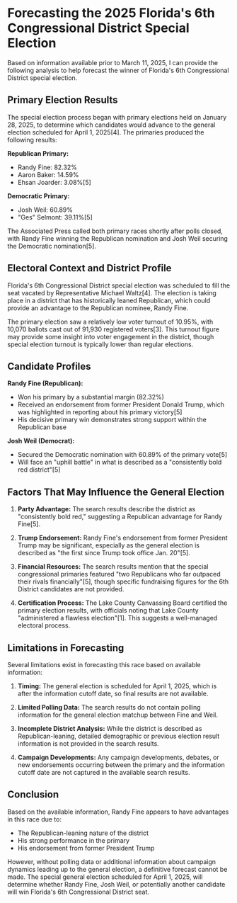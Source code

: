 # Forecasting the 2025 Florida's 6th Congressional District Special Election

Based on information available prior to March 11, 2025, I can provide the following analysis to help forecast the winner of Florida's 6th Congressional District special election.

## Primary Election Results

The special election process began with primary elections held on January 28, 2025, to determine which candidates would advance to the general election scheduled for April 1, 2025[4]. The primaries produced the following results:

**Republican Primary:**
- Randy Fine: 82.32%
- Aaron Baker: 14.59%
- Ehsan Joarder: 3.08%[5]

**Democratic Primary:**
- Josh Weil: 60.89%
- "Ges" Selmont: 39.11%[5]

The Associated Press called both primary races shortly after polls closed, with Randy Fine winning the Republican nomination and Josh Weil securing the Democratic nomination[5].

## Electoral Context and District Profile

Florida's 6th Congressional District special election was scheduled to fill the seat vacated by Representative Michael Waltz[4]. The election is taking place in a district that has historically leaned Republican, which could provide an advantage to the Republican nominee, Randy Fine.

The primary election saw a relatively low voter turnout of 10.95%, with 10,070 ballots cast out of 91,930 registered voters[3]. This turnout figure may provide some insight into voter engagement in the district, though special election turnout is typically lower than regular elections.

## Candidate Profiles

**Randy Fine (Republican):**
- Won his primary by a substantial margin (82.32%)
- Received an endorsement from former President Donald Trump, which was highlighted in reporting about his primary victory[5]
- His decisive primary win demonstrates strong support within the Republican base

**Josh Weil (Democrat):**
- Secured the Democratic nomination with 60.89% of the primary vote[5]
- Will face an "uphill battle" in what is described as a "consistently bold red district"[5]

## Factors That May Influence the General Election

1. **Party Advantage:** The search results describe the district as "consistently bold red," suggesting a Republican advantage for Randy Fine[5].

2. **Trump Endorsement:** Randy Fine's endorsement from former President Trump may be significant, especially as the general election is described as "the first since Trump took office Jan. 20"[5].

3. **Financial Resources:** The search results mention that the special congressional primaries featured "two Republicans who far outpaced their rivals financially"[5], though specific fundraising figures for the 6th District candidates are not provided.

4. **Certification Process:** The Lake County Canvassing Board certified the primary election results, with officials noting that Lake County "administered a flawless election"[1]. This suggests a well-managed electoral process.

## Limitations in Forecasting

Several limitations exist in forecasting this race based on available information:

1. **Timing:** The general election is scheduled for April 1, 2025, which is after the information cutoff date, so final results are not available.

2. **Limited Polling Data:** The search results do not contain polling information for the general election matchup between Fine and Weil.

3. **Incomplete District Analysis:** While the district is described as Republican-leaning, detailed demographic or previous election result information is not provided in the search results.

4. **Campaign Developments:** Any campaign developments, debates, or new endorsements occurring between the primary and the information cutoff date are not captured in the available search results.

## Conclusion

Based on the available information, Randy Fine appears to have advantages in this race due to:
- The Republican-leaning nature of the district
- His strong performance in the primary
- His endorsement from former President Trump

However, without polling data or additional information about campaign dynamics leading up to the general election, a definitive forecast cannot be made. The special general election scheduled for April 1, 2025, will determine whether Randy Fine, Josh Weil, or potentially another candidate will win Florida's 6th Congressional District seat.
